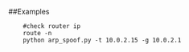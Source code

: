 ##Examples

```
    #check router ip
    route -n
    python arp_spoof.py -t 10.0.2.15 -g 10.0.2.1
```